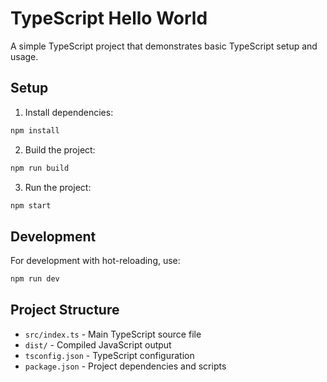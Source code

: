 # TypeScript Hello World

A simple TypeScript project that demonstrates basic TypeScript setup and usage.

## Setup

1. Install dependencies:
```bash
npm install
```

2. Build the project:
```bash
npm run build
```

3. Run the project:
```bash
npm start
```

## Development

For development with hot-reloading, use:
```bash
npm run dev
```

## Project Structure

- `src/index.ts` - Main TypeScript source file
- `dist/` - Compiled JavaScript output
- `tsconfig.json` - TypeScript configuration
- `package.json` - Project dependencies and scripts 